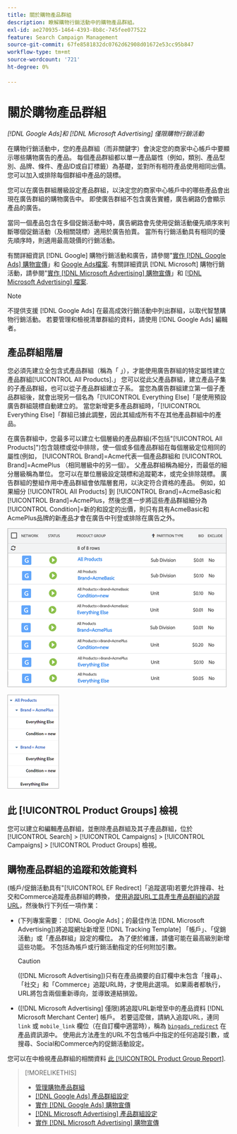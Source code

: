 ```yaml
---
title: 關於購物產品群組
description: 瞭解購物行銷活動中的購物產品群組。
exl-id: ae270935-1464-4393-8b8c-745fee077522
feature: Search Campaign Management
source-git-commit: 67fe8581832dc0762d62908d01672e53cc95b847
workflow-type: tm+mt
source-wordcount: '721'
ht-degree: 0%

---
```


# 關於購物產品群組

*[!DNL Google Ads]和 [!DNL Microsoft Advertising] 僅限購物行銷活動*

在購物行銷活動中，您的產品群組（而非關鍵字）會決定您的商家中心帳戶中要顯示哪些購物廣告的產品。 每個產品群組都以單一產品屬性（例如，類別、產品型別、品牌、條件、產品ID或自訂標籤）為基礎，並對所有相符產品使用相同出價。 您可以加入或排除每個群組中產品的競標。

您可以在廣告群組層級設定產品群組，以決定您的商家中心帳戶中的哪些產品會出現在廣告群組的購物廣告中。 即使廣告群組不包含廣告實體，廣告網路仍會顯示產品的廣告。

當同一個產品包含在多個促銷活動中時，廣告網路會先使用促銷活動優先順序來判斷哪個促銷活動（及相關競標）適用於廣告拍賣。 當所有行銷活動具有相同的優先順序時，則適用最高競價的行銷活動。

有關詳細資訊 [!DNL Google] 購物行銷活動和廣告，請參閱&quot;[實作 [!DNL Google Ads] 購物宣傳](/help/search-social-commerce/campaign-management/special-campaign-types/google-shopping-campaigns.md)」和 [Google Ads檔案](https://support.google.com/google-ads/answer/3455481?visit_id=638205553638977410-2592024034&amp;rd=1). 有關詳細資訊 [!DNL Microsoft] 購物行銷活動，請參閱&quot;[實作 [!DNL Microsoft Advertising] 購物宣傳](/help/search-social-commerce/campaign-management/special-campaign-types/microsoft-shopping-campaigns.md)」和 [[!DNL Microsoft Advertising] 檔案](https://help.bingads.microsoft.com/#apex/3/en/50903/1-500).

>[!NOTE]
>
>不提供支援 [!DNL Google Ads] 在最高成效行銷活動中列出群組，以取代智慧購物行銷活動。 若要管理和檢視清單群組的資料，請使用 [!DNL Google Ads] 編輯者。

## 產品群組階層

您必須先建立全包含式產品群組（稱為「 」），才能使用廣告群組的特定屬性建立產品群組[!UICONTROL All Products].」 您可以從此父產品群組，建立產品子集的子產品群組，也可以從子產品群組建立子系。 當您為廣告群組建立第一個子產品群組後，就會出現另一個名為「[!UICONTROL Everything Else]「是使用預設廣告群組競標自動建立的。 當您新增更多產品群組時，「[!UICONTROL Everything Else]「群組已據此調整，因此其組成所有不在其他產品群組中的產品。

在廣告群組中，您最多可以建立七個層級的產品群組(不包括&quot;[!UICONTROL All Products]&quot;)包含競標或從中排除，使一個或多個產品群組在每個層級定位相同的屬性(例如， [!UICONTROL Brand]=Acme代表一個產品群組和 [!UICONTROL Brand]=AcmePlus （相同層級中的另一個）。 父產品群組稱為細分，而最低的細分層級稱為單位。 您可以在單位層級設定競標和追蹤範本，或完全排除競標。 廣告群組的整組作用中產品群組會依階層套用，以決定符合資格的產品。 例如，如果細分 [!UICONTROL All Products] 到 [!UICONTROL Brand]=AcmeBasic和 [!UICONTROL Brand]=AcmePlus，然後您進一步將這些產品群組細分為 [!UICONTROL Condition]=新的和設定的出價，則只有具有AcmeBasic和AcmePlus品牌的新產品才會在廣告中刊登或排除在廣告之外。

![產品群組集範例](/help/search-social-commerce/assets/product-group-list.png "產品群組集範例")

![範例產品群組階層](/help/search-social-commerce/assets/product-group-tree.png "範例產品群組階層")

## 此 [!UICONTROL Product Groups] 檢視

您可以建立和編輯產品群組，並刪除產品群組及其子產品群組，位於 [!UICONTROL Search] > [!UICONTROL Campaigns] > [!UICONTROL Campaigns] > [!UICONTROL Product Groups] 檢視。

## 購物產品群組的追蹤和效能資料

(帳戶/促銷活動具有&quot;[!UICONTROL EF Redirect]「追蹤選項)若要允許搜尋、社交和Commerce追蹤產品群組的轉換， [使用追蹤URL工具產生產品群組的追蹤URL](/help/search-social-commerce/tools/click-tracking-url-generate.md)，然後執行下列任一項作業：

* (下列專案需要： [!DNL Google Ads]；的最佳作法 [!DNL Microsoft Advertising])將追蹤網址新增至 [!DNL Tracking Template] 「帳戶」、「促銷活動」或「產品群組」設定的欄位。 為了便於維護，請儘可能在最高級別新增這些功能。 不包括為帳戶或行銷活動指定的任何附加引數。

  >[!CAUTION]
  >
  >([!DNL Microsoft Advertising])只有在產品摘要的自訂欄中未包含「搜尋」、「社交」和「Commerce」追蹤URL時，才使用此選項。 如果兩者都執行，URL將包含兩個重新導向，並導致連結損毀。

* ([!DNL Microsoft Advertising] 僅限)將追蹤URL新增至中的產品資料 [!DNL Microsoft Merchant Center] 帳戶。 若要這麼做，請納入追蹤URL，連同 `link` 或 `mobile_link` 欄位（在自訂欄中適當時），稱為 [`bingads_redirect`](https://help.ads.microsoft.com/#apex/3/en/51084/0) 在產品資訊源中。 使用此方法產生的URL不包含帳戶中指定的任何追蹤引數，或搜尋、Social和Commerce內的促銷活動設定。

您可以在中檢視產品群組的相關資料 [此 [!UICONTROL Product Group Report]](/help/search-social-commerce/reports/management/basic-advanced/product-group-report.md).

>[!MORELIKETHIS]
>
>* [管理購物產品群組](product-group-manage.md)
>* [[!DNL Google Ads] 產品群組設定](product-group-settings-google.md)
>* [實作 [!DNL Google Ads] 購物宣傳](/help/search-social-commerce/campaign-management/special-campaign-types/google-shopping-campaigns.md)
>* [[!DNL Microsoft Advertising] 產品群組設定](product-group-settings-microsoft.md)
>* [實作 [!DNL Microsoft Advertising] 購物宣傳](/help/search-social-commerce/campaign-management/special-campaign-types/microsoft-shopping-campaigns.md)
